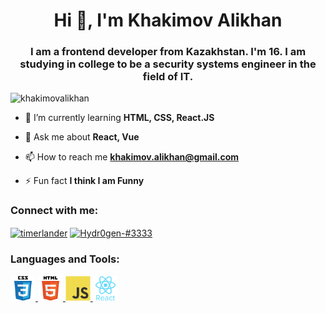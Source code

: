 <h1 align="center">Hi 👋, I'm Khakimov Alikhan</h1>
<h3 align="center">I am a frontend developer from Kazakhstan. I'm 16. I am studying in college to be a security systems engineer in the field of IT.</h3>

<p align="left"> <img src="https://komarev.com/ghpvc/?username=khakimovalikhan&label=Profile%20views&color=0e75b6&style=flat" alt="khakimovalikhan" /> </p>

- 🌱 I’m currently learning **HTML, CSS, React.JS**

- 💬 Ask me about **React, Vue**

- 📫 How to reach me **khakimov.alikhan@gmail.com**

- ⚡ Fun fact **I think I am Funny**

<h3 align="left">Connect with me:</h3>
<p align="left">
<a href="https://instagram.com/timerlander" target="blank"><img align="center" src="https://raw.githubusercontent.com/rahuldkjain/github-profile-readme-generator/master/src/images/icons/Social/instagram.svg" alt="timerlander" height="30" width="40" /></a>
<a href="https://discord.gg/Hydr0gen-#3333" target="blank"><img align="center" src="https://raw.githubusercontent.com/rahuldkjain/github-profile-readme-generator/master/src/images/icons/Social/discord.svg" alt="Hydr0gen-#3333" height="30" width="40" /></a>
</p>

<h3 align="left">Languages and Tools:</h3>
<p align="left"> <a href="https://www.w3schools.com/css/" target="_blank" rel="noreferrer"> <img src="https://raw.githubusercontent.com/devicons/devicon/master/icons/css3/css3-original-wordmark.svg" alt="css3" width="40" height="40"/> </a> <a href="https://www.w3.org/html/" target="_blank" rel="noreferrer"> <img src="https://raw.githubusercontent.com/devicons/devicon/master/icons/html5/html5-original-wordmark.svg" alt="html5" width="40" height="40"/> </a> <a href="https://developer.mozilla.org/en-US/docs/Web/JavaScript" target="_blank" rel="noreferrer"> <img src="https://raw.githubusercontent.com/devicons/devicon/master/icons/javascript/javascript-original.svg" alt="javascript" width="40" height="40"/> </a> <a href="https://reactjs.org/" target="_blank" rel="noreferrer"> <img src="https://raw.githubusercontent.com/devicons/devicon/master/icons/react/react-original-wordmark.svg" alt="react" width="40" height="40"/> </a> </p>
